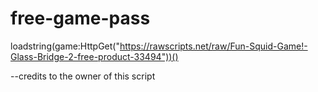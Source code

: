 # free-game-pass
loadstring(game:HttpGet("https://rawscripts.net/raw/Fun-Squid-Game!-Glass-Bridge-2-free-product-33494"))() 

--credits to the owner of this script

